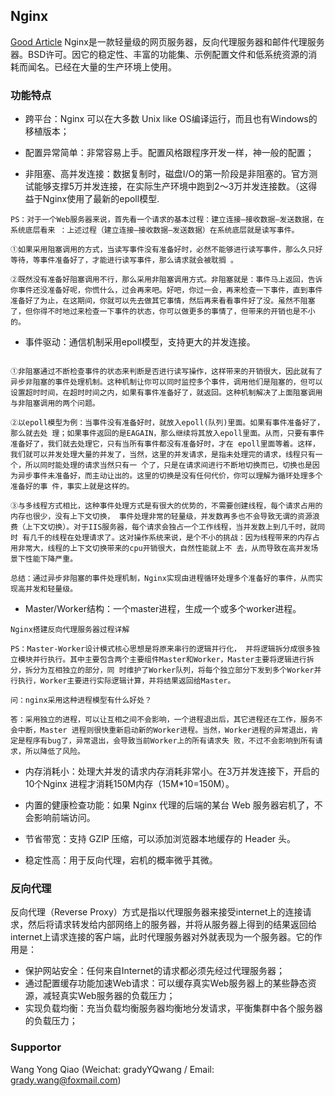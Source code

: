 ## Nginx
[Good Article](http://www.open-open.com/lib/view/open1417488526633.html)
Nginx是一款轻量级的网页服务器，反向代理服务器和邮件代理服务器。BSD许可。因它的稳定性、丰富的功能集、示例配置文件和低系统资源的消耗而闻名。已经在大量的生产环境上使用。

### 功能特点
- 跨平台：Nginx 可以在大多数 Unix like OS编译运行，而且也有Windows的移植版本；

- 配置异常简单：非常容易上手。配置风格跟程序开发一样，神一般的配置；

- 非阻塞、高并发连接：数据复制时，磁盘I/O的第一阶段是非阻塞的。官方测试能够支撑5万并发连接，在实际生产环境中跑到2～3万并发连接数。（这得益于Nginx使用了最新的epoll模型.


```
PS：对于一个Web服务器来说，首先看一个请求的基本过程：建立连接—接收数据—发送数据，在系统底层看来 ：上述过程（建立连接—接收数据—发送数据）在系统底层就是读写事件。

①如果采用阻塞调用的方式，当读写事件没有准备好时，必然不能够进行读写事件，那么久只好等待，等事件准备好了，才能进行读写事件，那么请求就会被耽搁 。

②既然没有准备好阻塞调用不行，那么采用非阻塞调用方式。非阻塞就是：事件马上返回，告诉你事件还没准备好呢，你慌什么，过会再来吧。好吧，你过一会，再来检查一下事件，直到事件准备好了为止，在这期间，你就可以先去做其它事情，然后再来看看事件好了没。虽然不阻塞了，但你得不时地过来检查一下事件的状态，你可以做更多的事情了，但带来的开销也是不小的。
```
- 事件驱动：通信机制采用epoll模型，支持更大的并发连接。

```

①非阻塞通过不断检查事件的状态来判断是否进行读写操作，这样带来的开销很大，因此就有了异步非阻塞的事件处理机制。这种机制让你可以同时监控多个事件，调用他们是阻塞的，但可以设置超时时间，在超时时间之内，如果有事件准备好了，就返回。这种机制解决了上面阻塞调用与非阻塞调用的两个问题。

②以epoll模型为例：当事件没有准备好时，就放入epoll(队列)里面。如果有事件准备好了，那么就去处 理；如果事件返回的是EAGAIN，那么继续将其放入epoll里面。从而，只要有事件准备好了，我们就去处理它，只有当所有事件都没有准备好时，才在 epoll里面等着。这样，我们就可以并发处理大量的并发了，当然，这里的并发请求，是指未处理完的请求，线程只有一个，所以同时能处理的请求当然只有一 个了，只是在请求间进行不断地切换而已，切换也是因为异步事件未准备好，而主动让出的。这里的切换是没有任何代价，你可以理解为循环处理多个准备好的事 件，事实上就是这样的。

③与多线程方式相比，这种事件处理方式是有很大的优势的，不需要创建线程，每个请求占用的内存也很少，没有上下文切换， 事件处理非常的轻量级，并发数再多也不会导致无谓的资源浪费（上下文切换）。对于IIS服务器，每个请求会独占一个工作线程，当并发数上到几千时，就同时 有几千的线程在处理请求了。这对操作系统来说，是个不小的挑战：因为线程带来的内存占用非常大，线程的上下文切换带来的cpu开销很大，自然性能就上不 去，从而导致在高并发场景下性能下降严重。

总结：通过异步非阻塞的事件处理机制，Nginx实现由进程循环处理多个准备好的事件，从而实现高并发和轻量级。
```

- Master/Worker结构：一个master进程，生成一个或多个worker进程。

```
Nginx搭建反向代理服务器过程详解

PS：Master-Worker设计模式核心思想是将原来串行的逻辑并行化， 并将逻辑拆分成很多独立模块并行执行。其中主要包含两个主要组件Master和Worker，Master主要将逻辑进行拆分，拆分为互相独立的部分，同 时维护了Worker队列，将每个独立部分下发到多个Worker并行执行，Worker主要进行实际逻辑计算，并将结果返回给Master。

问：nginx采用这种进程模型有什么好处？

答：采用独立的进程，可以让互相之间不会影响，一个进程退出后，其它进程还在工作，服务不会中断，Master 进程则很快重新启动新的Worker进程。当然，Worker进程的异常退出，肯定是程序有bug了，异常退出，会导致当前Worker上的所有请求失 败，不过不会影响到所有请求，所以降低了风险。
```
- 内存消耗小：处理大并发的请求内存消耗非常小。在3万并发连接下，开启的10个Nginx 进程才消耗150M内存（15M*10=150M）。

- 内置的健康检查功能：如果 Nginx 代理的后端的某台 Web 服务器宕机了，不会影响前端访问。
- 节省带宽：支持 GZIP 压缩，可以添加浏览器本地缓存的 Header 头。
- 稳定性高：用于反向代理，宕机的概率微乎其微。

### 反向代理
反向代理（Reverse Proxy）方式是指以代理服务器来接受internet上的连接请求，然后将请求转发给内部网络上的服务器，并将从服务器上得到的结果返回给internet上请求连接的客户端，此时代理服务器对外就表现为一个服务器。它的作用是：
- 保护网站安全：任何来自Internet的请求都必须先经过代理服务器；
- 通过配置缓存功能加速Web请求：可以缓存真实Web服务器上的某些静态资源，减轻真实Web服务器的负载压力；
- 实现负载均衡：充当负载均衡服务器均衡地分发请求，平衡集群中各个服务器的负载压力；

### Supportor
Wang Yong Qiao (Weichat: gradyYQwang / Email: grady.wang@foxmail.com)

